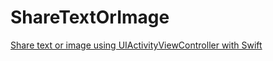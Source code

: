 # ShareTextOrImage
[Share text or image using UIActivityViewController with Swift](https://programmingwithswift.com/share-text-or-images-with-ui/
)
